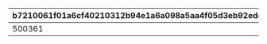 |b7210061f01a6cf40210312b94e1a6a098a5aa4f05d3eb92edef13e8da823b96|11c43bc8aa579b8673c9c5f9ceabff3040541330e83a109656f25d0dbde547f9|b6e1fc07ac38a479df0bc78bf1eb01ce2c84ee7edc1d88baf927314866d365cc|86d031146ae4098894d731a3626690ff21904a1b0c1cbcfade106dc70775c72a|
| --- | --- | --- | --- |
|500361|1|2015-04-01 10:00:00|2015-04-01 11:00:00|